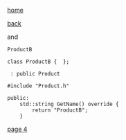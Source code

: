 [home](./page01.md)

[back](./page02.md)

and 

```
ProductB
```

```
class ProductB {  };
```

```
 : public Product
```

```
#include "Product.h"
```

```
public:
    std::string GetName() override {
        return "ProductB";
    }
```




[page 4](./page04.md)
